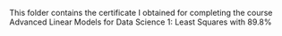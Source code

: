 This folder contains the certificate I obtained for completing the course Advanced Linear Models for Data Science 1: Least
Squares with 89.8%
